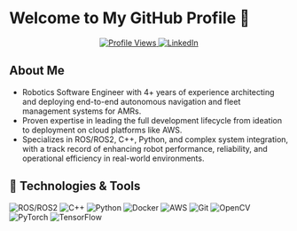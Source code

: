 # Welcome to My GitHub Profile 👋

<p align="center">
  <a href="https://github.com/adharshvenkat">
    <img src="https://komarev.com/ghpvc/?username=adharshvenkat&label=Profile%20views&color=0e7541&style=flat-square&logo=eye&logoColor=white" alt="Profile Views"/>
  </a>
  <a href="https://www.linkedin.com/in/adharshvenkatachalam/"> <!-- <--- CHANGE THIS LINK -->
    <img src="https://img.shields.io/badge/LinkedIn-0077B5?style=flat-square&logo=linkedin&logoColor=white" alt="LinkedIn"/>
  </a>
  <!-- Add other relevant links like portfolio or Twitter here -->
</p>


## About Me
- Robotics Software Engineer with 4+ years of experience architecting and deploying end-to-end autonomous navigation and fleet management systems for AMRs. 
- Proven expertise in leading the full development lifecycle from ideation to deployment on cloud platforms like AWS. 
- Specializes in ROS/ROS2, C++, Python, and complex system integration, with a track record of enhancing robot performance, reliability, and operational efficiency in real-world environments.


## 🔧 Technologies & Tools
<p align="left">
  <img src="https://img.shields.io/badge/ROS-22314E?style=for-the-badge&logo=ros&logoColor=white" alt="ROS/ROS2"/>
  <img src="https://img.shields.io/badge/C%2B%2B-00599C?style=for-the-badge&logo=c%2B%2B&logoColor=white" alt="C++"/>
  <img src="https://img.shields.io/badge/Python-3776AB?style=for-the-badge&logo=python&logoColor=white" alt="Python"/>
  <img src="https://img.shields.io/badge/Docker-2496ED?style=for-the-badge&logo=docker&logoColor=white" alt="Docker"/>
  <img src="https://img.shields.io/badge/Amazon_AWS-232F3E?style=for-the-badge&logo=amazon-aws&logoColor=white" alt="AWS"/>
  <img src="https://img.shields.io/badge/Git-F05032?style=for-the-badge&logo=git&logoColor=white" alt="Git"/>
  <img src="https://img.shields.io/badge/OpenCV-5C3EE8?style=for-the-badge&logo=opencv&logoColor=white" alt="OpenCV"/>
  <img src="https://img.shields.io/badge/PyTorch-EE4C2C?style=for-the-badge&logo=pytorch&logoColor=white" alt="PyTorch"/>
  <img src="https://img.shields.io/badge/TensorFlow-FF6F00?style=for-the-badge&logo=tensorflow&logoColor=white" alt="TensorFlow"/>
</p>
